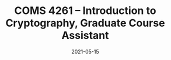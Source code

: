 ---
title: "COMS 4261 – Introduction to Cryptography, Graduate Course Assistant"
collection: teaching
type: "Graudate course"
#permalink: /teaching/2021SummerCOMS4261
venue: "Columbia University, Computer Science Department"
date: 2021-05-15
location: "New York, USA"
---